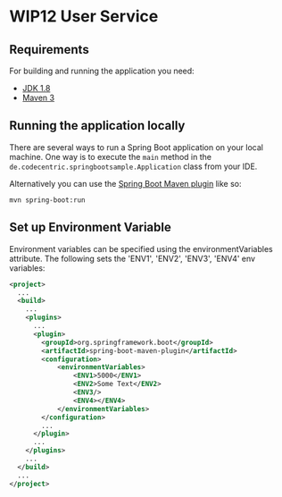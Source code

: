# WIP12 User Service

## Requirements
For building and running the application you need:
  * [JDK 1.8](http://www.oracle.com/technetwork/java/javase/downloads/jdk8-downloads-2133151.html)
  * [Maven 3](https://maven.apache.org)

## Running the application locally

There are several ways to run a Spring Boot application on your local machine. One way is to execute the `main` method in the `de.codecentric.springbootsample.Application` class from your IDE.

Alternatively you can use the [Spring Boot Maven plugin](https://docs.spring.io/spring-boot/docs/current/reference/html/build-tool-plugins-maven-plugin.html) like so:

```shell
mvn spring-boot:run
```

## Set up Environment Variable

Environment variables can be specified using the environmentVariables attribute. The following sets the 'ENV1', 'ENV2', 'ENV3', 'ENV4' env variables:

```xml
<project>
  ...
  <build>
    ...
    <plugins>
      ...
      <plugin>
        <groupId>org.springframework.boot</groupId>
		<artifactId>spring-boot-maven-plugin</artifactId>
        <configuration>
            <environmentVariables>
                <ENV1>5000</ENV1>
                <ENV2>Some Text</ENV2>
                <ENV3/>
                <ENV4></ENV4>
            </environmentVariables>
        </configuration>
        ...
      </plugin>
      ...
    </plugins>
    ...
  </build>
  ...
</project>
```